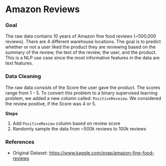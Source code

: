 # Amazon Reviews

### Goal

The raw data contains 10 years of Amazon fine food reviews (~500,000 reviews).  There are 4 different warehouse locations.  The goal is to predict whether or not a user liked the product they are reviewing based on the summary of the review, the text of the review, the user, and the product.  This is a NLP use case since the most informative features in the data are text features.


### Data Cleaning

The raw data consists of the Score the user gave the product.  The scores range from 1 - 5.  To convert this problem to a binary supervised learning problem, we added a new column called: `PositiveReveiew`.  We considered the review positive, if the Score was 4 or 5. 

**Steps**

1. Add `PositiveReview` column based on review score
2. Randomly sample the data from ~500k reviews to 100k reviews 

### References

* Original Dataset: <https://www.kaggle.com/snap/amazon-fine-food-reviews>